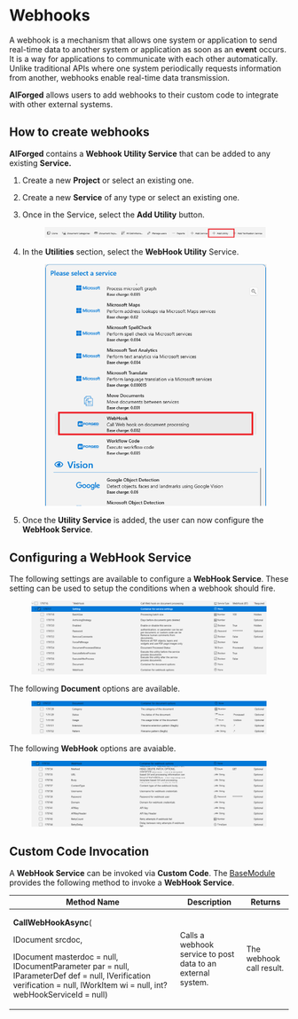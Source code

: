 # Webhooks

A webhook is a mechanism that allows one system or application to send real-time data to another system or application as soon as an **event** occurs. It is a way for applications to communicate with each other automatically. Unlike traditional APIs where one system periodically requests information from another, webhooks enable real-time data transmission.

**AIForged** allows users to add webhooks to their custom code to integrate with other external systems.

## How to create webhooks

**AIForged** contains a **Webhook Utility Service** that can be added to any existing **Service.**

1. Create a new **Project** or select an existing one.
2. Create a new **Service** of any type or select an existing one.
3.  Once in the Service, select the **Add Utility** button.

    <figure><img src="../../.gitbook/assets/image.png" alt=""><figcaption></figcaption></figure>
4.  In the **Utilities** section, select the **WebHook Utility** Service.

    <figure><img src="../../.gitbook/assets/image (1).png" alt=""><figcaption></figcaption></figure>
5. Once the **Utility Service** is added, the user can now configure the **WebHook Service**.

## Configuring a WebHook Service

The following settings are available to configure a **WebHook Service**. These setting can be used to setup the conditions when a webhook should fire.

<figure><img src="../../.gitbook/assets/image (8).png" alt=""><figcaption></figcaption></figure>

The following **Document** options are available.

<figure><img src="../../.gitbook/assets/image (9).png" alt=""><figcaption></figcaption></figure>

The following **WebHook** options are avaiable.

<figure><img src="../../.gitbook/assets/image (11).png" alt=""><figcaption></figcaption></figure>

## Custom Code Invocation

A **WebHook Service** can be invoked via **Custom Code**. The [BaseModule](../custom-service-code/basemodule/) provides the following method to invoke a **WebHook Service**.

<table><thead><tr><th width="287">Method Name</th><th>Description</th><th>Returns</th></tr></thead><tbody><tr><td><p><strong>CallWebHookAsync</strong>(</p><p>IDocument srcdoc,</p><p>IDocument masterdoc = null, IDocumentParameter par = null, IParameterDef def = null, IVerification verification = null, IWorkItem wi = null, int? webHookServiceId = null)</p></td><td>Calls a webhook service to post data to an external system.</td><td>The webhook call result.</td></tr></tbody></table>
